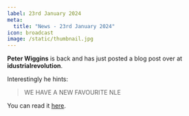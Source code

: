 ```yaml
---
label: 23rd January 2024
meta:
  title: "News - 23rd January 2024"
icon: broadcast
image: /static/thumbnail.jpg
---
```


**Peter Wiggins** is back and has just posted a blog post over at **idustrialrevolution**.

Interestingly he hints:

> WE HAVE A NEW FAVOURITE NLE

You can read it [here](https://idustrialrevolution.com/blogs/news/diary-of-a-plugin-writer-3).